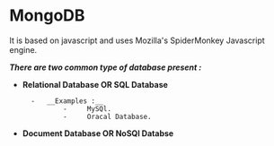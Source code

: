# MongoDB
It is based on javascript and uses Mozilla's SpiderMonkey Javascript engine.

__*There are two common type of database present :*__
- __Relational Database OR SQL Database__

        -   __Examples :__
                -     MySQl.
                -     Oracal Database.


- __Document Database OR NoSQl Databse__
